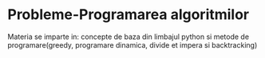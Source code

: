 # Probleme-Programarea algoritmilor
Materia se imparte in: concepte de baza din limbajul python si metode de programare(greedy, programare dinamica, divide et impera si backtracking)
